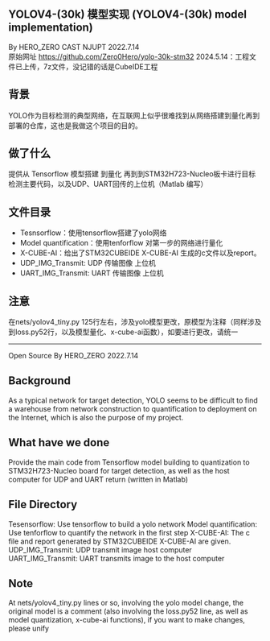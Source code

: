 YOLOV4-(30k) 模型实现 (YOLOV4-(30k) model implementation)
---
By HERO_ZERO CAST NJUPT 2022.7.14  
原始网址 https://github.com/Zero0Hero/yolo-30k-stm32
2024.5.14：工程文件已上传，7z文件，没记错的话是CubeIDE工程

## 背景
YOLO作为目标检测的典型网络，在互联网上似乎很难找到从网络搭建到量化再到部署的仓库，这也是我做这个项目的目的。  

## 做了什么
提供从 Tensorflow 模型搭建 到量化 再到到STM32H723-Nucleo板卡进行目标检测主要代码，以及UDP、UART回传的上位机（Matlab 编写）

## 文件目录
* Tesnsorflow：使用tensorflow搭建了yolo网络
* Model quantification：使用tenforflow 对第一步的网络进行量化
* X-CUBE-AI：给出了STM32CUBEIDE X-CUBE-AI 生成的c文件以及report。
* UDP_IMG_Transmit: UDP 传输图像 上位机
* UART_IMG_Transmit: UART 传输图像 上位机

## 注意
在nets/yolov4_tiny.py 125行左右，涉及yolo模型更改，原模型为注释（同样涉及到loss.py52行，以及模型量化、x-cube-ai函数），如要进行更改，请统一

---
Open Source By HERO_ZERO 2022.7.14

## Background
As a typical network for target detection, YOLO seems to be difficult to find a warehouse from network construction to quantification to deployment on the Internet, which is also the purpose of my project.

## What have we done
Provide the main code from Tensorflow model building to quantization to STM32H723-Nucleo board for target detection, as well as the host computer for UDP and UART return (written in Matlab)

## File Directory
Tesensorflow: Use tensorflow to build a yolo network
Model quantification: Use tenforflow to quantify the network in the first step
X-CUBE-AI: The c file and report generated by STM32CUBEIDE X-CUBE-AI are given.
UDP_IMG_Transmit: UDP transmit image host computer
UART_IMG_Transmit: UART transmits image to the host computer

## Note
At nets/yolov4_tiny.py lines or so, involving the yolo model change, the original model is a comment (also involving the loss.py52 line, as well as model quantization, x-cube-ai functions), if you want to make changes, please unify
